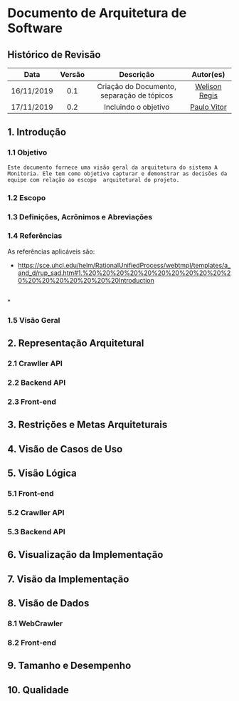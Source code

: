 # Documento de Arquitetura de Software

## Histórico de Revisão

| Data | Versão | Descrição | Autor(es) |
|:--------:|:--------:|:----------------------:|:------------------:|
| 16/11/2019 | 0.1 | Criação do Documento, separação de tópicos | [Welison Regis](https://github.com/WelisonR) |
| 17/11/2019 | 0.2 | Incluindo o objetivo | [Paulo Vitor](https://github.com/PauloVitorRocha) |


## 1. Introdução

### 1.1 Objetivo

    Este documento fornece uma visão geral da arquitetura do sistema A Monitoria. Ele tem como objetivo capturar e demonstrar as decisões da equipe com relação ao escopo  arquitetural do projeto.

### 1.2 Escopo

### 1.3 Definições, Acrônimos e Abreviações

### 1.4 Referências

As referências aplicáveis são:

* <https://sce.uhcl.edu/helm/RationalUnifiedProcess/webtmpl/templates/a_and_d/rup_sad.htm#1.%20%20%20%20%20%20%20%20%20%20%20%20%20%20%20%20%20%20Introduction>
<br/>
* <https://github.com/2019-2-arquitetura-desenho/wiki>


### 1.5 Visão Geral

<!-- Este documento visa detalhar as soluções arquiteturais desenvolvidas no sistema. Deste modo, neste documento serão abordados os seguintes aspectos:

* Representação Arquitetural
* Restrições e Metas Arquiteturais
* Visão de Casos de Uso
* Visão Lógica
* Visão de Processos
* Visualização da Implementação
* Visão de Dados
* Tamanho e Desempenho
* Qualidade -->


## 2. Representação Arquitetural

### 2.1 Crawller API


### 2.2 Backend API

### 2.3 Front-end


## 3. Restrições e Metas Arquiteturais


## 4. Visão de Casos de Uso


## 5. Visão Lógica

### 5.1 Front-end

### 5.2 Crawller API

### 5.3 Backend API


## 6. Visualização da Implementação


## 7. Visão da Implementação


## 8. Visão de Dados

### 8.1 WebCrawler

### 8.2 Front-end


## 9. Tamanho e Desempenho


## 10. Qualidade
